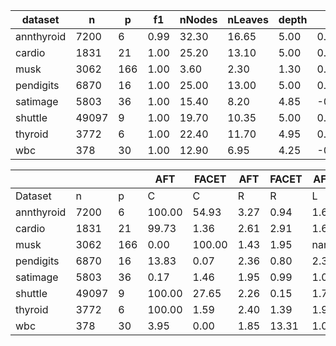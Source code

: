 | dataset    | n     | p   | f1   | nNodes | nLeaves | depth | Q     | J    |
| ---------- | ----- | --- | ---- | ------ | ------- | ----- | ----- | ---- |
| annthyroid | 7200  | 6   | 0.99 | 32.30  | 16.65   | 5.00  | 0.94  | 0.91 |
| cardio     | 1831  | 21  | 1.00 | 25.20  | 13.10   | 5.00  | 0.55  | 0.38 |
| musk       | 3062  | 166 | 1.00 | 3.60   | 2.30    | 1.30  | 0.00  | 0.02 |
| pendigits  | 6870  | 16  | 1.00 | 25.00  | 13.00   | 5.00  | 0.95  | 0.41 |
| satimage   | 5803  | 36  | 1.00 | 15.40  | 8.20    | 4.85  | -0.37 | 0.13 |
| shuttle    | 49097 | 9   | 1.00 | 19.70  | 10.35   | 5.00  | 0.85  | 0.59 |
| thyroid    | 3772  | 6   | 1.00 | 22.40  | 11.70   | 4.95  | 0.50  | 0.82 |
| wbc        | 378   | 30  | 1.00 | 12.90  | 6.95    | 4.25  | -0.29 | 0.13 |


|            |       |     | AFT    | FACET  | AFT  | FACET | AFT  | FACET | AFT   | FACET |
| ---------- | ----- | --- | ------ | ------ | ---- | ----- | ---- | ----- | ----- | ----- |
| Dataset    | n     | p   | C      | C      | R    | R     | L    | L     | D     | D     |
| annthyroid | 7200  | 6   | 100.00 | 54.93  | 3.27 | 0.94  | 1.68 | 1.65  | 0.89  | 0.66  |
| cardio     | 1831  | 21  | 99.73  | 1.36   | 2.61 | 2.91  | 1.60 | 1.80  | 7.08  | 3.12  |
| musk       | 3062  | 166 | 0.00   | 100.00 | 1.43 | 1.95  | nan  | 15.14 | nan   | 9.51  |
| pendigits  | 6870  | 16  | 13.83  | 0.07   | 2.36 | 0.80  | 2.39 | 2.00  | 14.42 | 3.78  |
| satimage   | 5803  | 36  | 0.17   | 1.46   | 1.95 | 0.99  | 1.00 | 3.65  | 8.68  | 6.86  |
| shuttle    | 49097 | 9   | 100.00 | 27.65  | 2.26 | 0.15  | 1.72 | 1.08  | 1.61  | 0.27  |
| thyroid    | 3772  | 6   | 100.00 | 1.59   | 2.40 | 1.39  | 1.97 | 1.08  | 3.74  | 1.72  |
| wbc        | 378   | 30  | 3.95   | 0.00   | 1.85 | 13.31 | 1.00 | nan   | 5.06  | nan   |
